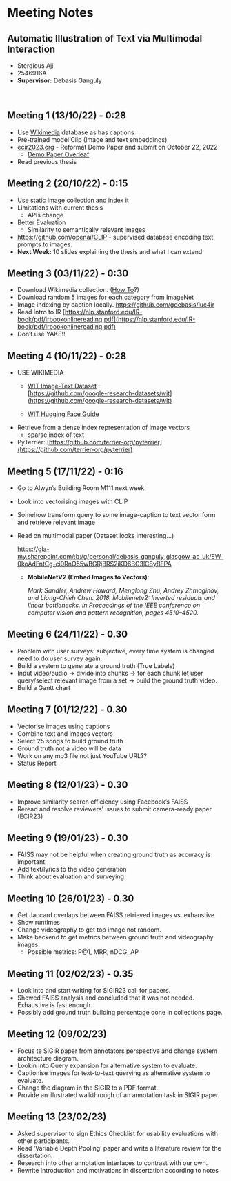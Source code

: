 # Meeting Notes

## **Automatic Illustration of Text via Multimodal Interaction**
* Stergious Aji
* 2546916A
* **Supervisor:** Debasis Ganguly

<br />

## Meeting 1 (13/10/22) - 0:28

- Use [Wikimedia](https://commons.wikimedia.org/wiki/Main_Page) database as has captions
- Pre-trained model Clip (Image and text embeddings)
- [ecir2023.org](http://ecir2023.org/) - Reformat Demo Paper and submit on October 22, 2022
    - [Demo Paper Overleaf](https://www.overleaf.com/project/6349947a99d6902905460a9b)
- Read previous thesis


## Meeting 2 (20/10/22) - 0:15

- Use static image collection and index it
- Limitations with current thesis
    - APIs change
- Better Evaluation
    - Similarity to semantically relevant images
- https://github.com/openai/CLIP - supervised database encoding text prompts to images.
- **Next Week:** 10 slides explaining the thesis and what I can extend


## Meeting 3 (03/11/22) - 0:30

- Download Wikimedia collection.  ([How To](https://how-to.fandom.com/wiki/How_to_download_all_image_files_in_a_Wikimedia_Commons_page_or_directory)?)
- Download random 5 images for each category from ImageNet
- Image indexing by caption locally. https://github.com/gdebasis/luc4ir
- Read Intro to IR [https://nlp.stanford.edu/IR-book/pdf/irbookonlinereading.pdf](https://nlp.stanford.edu/IR-book/pdf/irbookonlinereading.pdf)
- Don’t use YAKE!!


## Meeting 4 (10/11/22) - 0:28

- USE WIKIMEDIA
    - [WIT Image-Text Dataset](https://ai.googleblog.com/2021/09/announcing-wit-wikipedia-based-image.html) :  
        [https://github.com/google-research-datasets/wit](https://github.com/google-research-datasets/wit)
    
    - [WIT Hugging Face Guide](https://huggingface.co/datasets/google/wit)
- Retrieve from a dense index representation of image vectors
    - sparse index of text
- PyTerrier: [https://github.com/terrier-org/pyterrier](https://github.com/terrier-org/pyterrier)


## Meeting 5 (17/11/22) - 0:16

- Go to Alwyn’s Building Room M111 next week
- Look into vectorising images with CLIP
- Somehow transform query to some image-caption to text vector form and retrieve relevant image
- Read on multimodal paper (Dataset looks interesting…)
    
    https://gla-my.sharepoint.com/:b:/g/personal/debasis_ganguly_glasgow_ac_uk/EW_0koAdFntCg-ci0RnO55wBGRjBRS2iKD6BG3lC8yBFPA
    
    - **MobileNetV2 (Embed Images to Vectors)**:
        
        *Mark Sandler, Andrew Howard, Menglong Zhu, Andrey Zhmoginov, and Liang-Chieh Chen. 2018. Mobilenetv2: Inverted residuals and linear bottlenecks. In Proceedings of the IEEE conference on computer vision and pattern recognition, pages 4510–4520.*
        

## Meeting 6 (24/11/22) - 0.30

- Problem with user surveys: subjective, every time system is changed need to do user survey again.
- Build a system to generate a ground truth (True Labels)
- Input video/audio → divide into chunks → for each chunk let user query/select relevant image from a set → build the ground truth video.
- Build a Gantt chart


## Meeting 7 (01/12/22) - 0.30

- Vectorise images using captions
- Combine text and images vectors
- Select 25 songs to build ground truth
- Ground truth not a video will be data
- Work on any mp3 file not just YouTube URL??
- Status Report


## Meeting 8 (12/01/23) - 0.30

- Improve similarity search efficiency using Facebook’s FAISS
- Reread and resolve reviewers’ issues to submit camera-ready paper (ECIR23)


## Meeting 9 (19/01/23) - 0.30

- FAISS may not be helpful when creating ground truth as accuracy is important
- Add text/lyrics to the video generation
- Think about evaluation and surveying


## Meeting 10 (26/01/23) - 0.30

- Get Jaccard overlaps between FAISS retrieved images vs. exhaustive
- Show runtimes
- Change videography to get top image not random.
- Make backend to get metrics between ground truth and videography images.
    - Possible metrics: P@1, MRR, nDCG, AP

## Meeting 11 (02/02/23) - 0.35

- Look into and start writing for SIGIR23 call for papers.
- Showed FAISS analysis and concluded that it was not needed. Exhaustive is fast enough.
- Possibly add ground truth building percentage done in collections page.

## Meeting 12 (09/02/23)

- Focus te SIGIR paper from annotators perspective and change system architecture diagram.
- Lookin into Query expansion for alternative system to evaluate.
- Captionise images for text-to-text querying as alternative system to evaluate.
- Change the diagram in the SIGIR to a PDF format.
- Provide an illustrated walkthrough of an annotation task in SIGIR paper.

## Meeting 13 (23/02/23)

- Asked supervisor to sign Ethics Checklist for usability evaluations with other participants.
- Read ‘Variable Depth Pooling’ paper and write a literature review for the dissertation.
- Research into other annotation interfaces to contrast with our own.
- Rewrite Introduction and motivations in dissertation according to notes